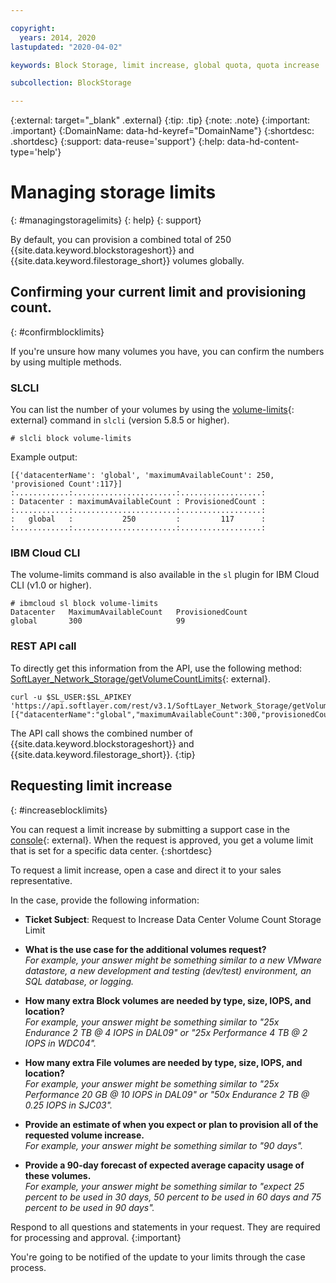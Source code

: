 ```yaml
---

copyright:
  years: 2014, 2020
lastupdated: "2020-04-02"

keywords: Block Storage, limit increase, global quota, quota increase

subcollection: BlockStorage

---
```

{:external: target="_blank" .external}
{:tip: .tip}
{:note: .note}
{:important: .important}
{:DomainName: data-hd-keyref="DomainName"}
{:shortdesc: .shortdesc}
{:support: data-reuse='support'}
{:help: data-hd-content-type='help'}

# Managing storage limits
{: #managingstoragelimits}
{: help}
{: support}

By default, you can provision a combined total of 250 {{site.data.keyword.blockstorageshort}} and {{site.data.keyword.filestorage_short}} volumes globally.

## Confirming your current limit and provisioning count.
{: #confirmblocklimits}

If you're unsure how many volumes you have, you can confirm the numbers by using multiple methods.

### SLCLI

You can list the number of your volumes by using the [volume-limits](https://softlayer-python.readthedocs.io/en/latest/cli/block/#block-volume-limits){: external} command in `slcli` (version 5.8.5 or higher).

```
# slcli block volume-limits
```

Example output:
```
[{'datacenterName': 'global', 'maximumAvailableCount': 250, 'provisioned Count':117}]
:............:.......................:..................:
: Datacenter : maximumAvailableCount : ProvisionedCount :
:............:.......................:..................:
:   global   :           250         :         117      :
:............:.......................:..................:
```

### IBM Cloud CLI

The volume-limits command is also available in the `sl` plugin for IBM Cloud CLI (v1.0 or higher).

```
# ibmcloud sl block volume-limits
Datacenter   MaximumAvailableCount   ProvisionedCount
global       300                     99
```

### REST API call

To directly get this information from the API, use the following method: [SoftLayer_Network_Storage/getVolumeCountLimits](https://sldn.softlayer.com/reference/services/SoftLayer_Network_Storage/getVolumeCountLimits/){: external}.

```
curl -u $SL_USER:$SL_APIKEY 'https://api.softlayer.com/rest/v3.1/SoftLayer_Network_Storage/getVolumeCountLimits.json'
[{"datacenterName":"global","maximumAvailableCount":300,"provisionedCount":99}]
```

The API call shows the combined number of {{site.data.keyword.blockstorageshort}} and {{site.data.keyword.filestorage_short}}.
{:tip}

## Requesting limit increase
{: #increaseblocklimits}

You can request a limit increase by submitting a support case in the [console](https://{DomainName}/unifiedsupport/cases/add){: external}. When the request is approved, you get a volume limit that is set for a specific data center.
{:shortdesc}

To request a limit increase, open a case and direct it to your sales representative.

In the case, provide the following information:

- **Ticket Subject**: Request to Increase Data Center Volume Count Storage Limit

- **What is the use case for the additional volumes request?** <br />
*For example, your answer might be something similar to a new VMware datastore, a new development and testing (dev/test) environment, an SQL database, or logging.*

- **How many extra Block volumes are needed by type, size, IOPS, and location?** <br />
*For example, your answer might be something similar to "25x Endurance 2 TB @ 4 IOPS in DAL09" or "25x Performance 4 TB @ 2 IOPS in WDC04".*

- **How many extra File volumes are needed by type, size, IOPS, and location?** <br />
*For example, your answer might be something similar to "25x Performance 20 GB @ 10 IOPS in DAL09" or "50x Endurance 2 TB @ 0.25 IOPS in SJC03".*

- **Provide an estimate of when you expect or plan to provision all of the requested volume increase.** <br />
*For example, your answer might be something similar to "90 days".*

- **Provide a 90-day forecast of expected average capacity usage of these volumes.** <br />
*For example, your answer might be something similar to "expect 25 percent to be used in 30 days, 50 percent to be used in 60 days and 75 percent to be used in 90 days".*

Respond to all questions and statements in your request. They are required for processing and approval.
{:important}

You're going to be notified of the update to your limits through the case process.
